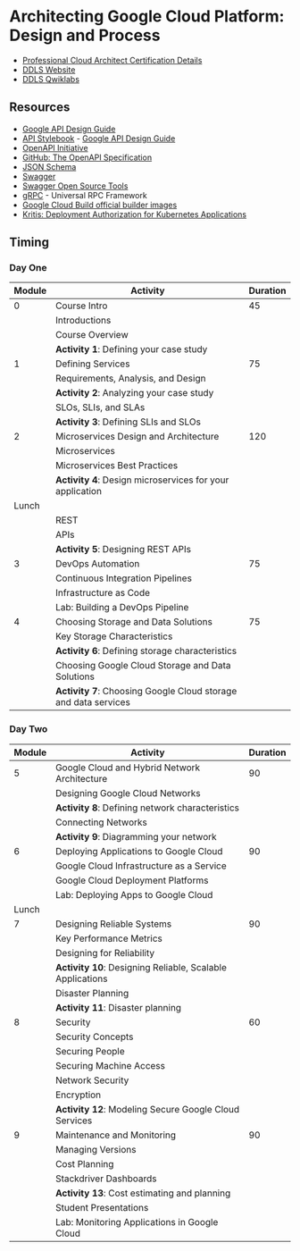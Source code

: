# Architecting Google Cloud Platform: Design and Process

* [Professional Cloud Architect Certification Details](https://cloud.google.com/certification/cloud-architect)
* [DDLS Website](https://www.ddls.com.au/courses/google/cloud/architecting-with-google-cloud-platform-design-and-process/)
* [DDLS Qwiklabs](https://ddls.qwiklabs.com)

## Resources

* [Google API Design Guide](https://cloud.google.com/apis/design)
* [API Stylebook](http://apistylebook.com/) - [Google API Design Guide](http://apistylebook.com/design/guidelines/google-api-design-guide)
* [OpenAPI Initiative](https://www.openapis.org/)
* [GitHub: The OpenAPI Specification](https://github.com/OAI/OpenAPI-Specification)
* [JSON Schema](https://json-schema.org/)
* [Swagger](https://swagger.io/)
* [Swagger Open Source Tools](https://swagger.io/tools/open-source/)
* [gRPC](https://grpc.io/) - Universal RPC Framework
* [Google Cloud Build official builder images](https://github.com/GoogleCloudPlatform/cloud-builders)
* [Kritis: Deployment Authorization for Kubernetes Applications](https://github.com/grafeas/kritis/blob/master/docs/binary-authorization.md)

## Timing

### Day One

|Module|Activity|Duration|
|-|-|-|
|0|Course Intro|45|
||Introductions||
||Course Overview||
||**Activity 1**: Defining your case study||
|1|Defining Services|75|
||Requirements, Analysis, and Design||
||**Activity 2**: Analyzing your case study||
||SLOs, SLIs, and SLAs||
||**Activity 3**: Defining SLIs and SLOs||
|2|Microservices Design and Architecture|120|
||Microservices||
||Microservices Best Practices||
||**Activity 4**: Design microservices for your application||
|Lunch|||
||REST||
||APIs||
||**Activity 5**: Designing REST APIs||
|3|DevOps Automation|75|
||Continuous Integration Pipelines||
||Infrastructure as Code||
||Lab: Building a DevOps Pipeline||
|4|Choosing Storage and Data Solutions|75|
||Key Storage Characteristics||
||**Activity 6**: Defining storage characteristics||
||Choosing Google Cloud Storage and Data Solutions||
||**Activity 7**: Choosing Google Cloud storage and data services||


### Day Two

|Module|Activity|Duration|
|-|-|-|
|5|Google Cloud and Hybrid Network Architecture|90|
||Designing Google Cloud Networks||
||**Activity 8**: Defining network characteristics||
||Connecting Networks||
||**Activity 9**: Diagramming your network||
|6|Deploying Applications to Google Cloud|90|
||Google Cloud Infrastructure as a Service||
||Google Cloud Deployment Platforms||
||Lab: Deploying Apps to Google Cloud||
|Lunch|||
|7|Designing Reliable Systems|90|
||Key Performance Metrics||
||Designing for Reliability||
||**Activity 10**: Designing Reliable, Scalable Applications||
||Disaster Planning||
||**Activity 11**: Disaster planning||
|8|Security|60|
||Security Concepts||
||Securing People||
||Securing Machine Access||
||Network Security||
||Encryption||
||**Activity 12**: Modeling Secure Google Cloud Services||
|9|Maintenance and Monitoring|90|
||Managing Versions||
||Cost Planning||
||Stackdriver Dashboards||
||**Activity 13**: Cost estimating and planning||
||Student Presentations||
||Lab: Monitoring Applications in Google Cloud||
